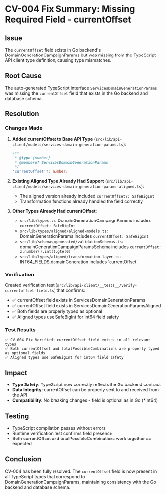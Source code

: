 # CV-004 Fix Summary: Missing Required Field - currentOffset

## Issue
The `currentOffset` field exists in Go backend's DomainGenerationCampaignParams but was missing from the TypeScript API client type definition, causing type mismatches.

## Root Cause
The auto-generated TypeScript interface `ServicesDomainGenerationParams` was missing the `currentOffset` field that exists in the Go backend and database schema.

## Resolution

### Changes Made

1. **Added currentOffset to Base API Type** (`src/lib/api-client/models/services-domain-generation-params.ts`):
   ```typescript
   /**
    * @type {number}
    * @memberof ServicesDomainGenerationParams
    */
   'currentOffset'?: number;
   ```

2. **Existing Aligned Type Already Had Support** (`src/lib/api-client/models/services-domain-generation-params-aligned.ts`):
   - The aligned version already included `currentOffset?: SafeBigInt`
   - Transformation functions already handled the field correctly

3. **Other Types Already Had currentOffset**:
   - `src/lib/types.ts`: DomainGenerationCampaignParams includes `currentOffset: SafeBigInt`
   - `src/lib/types/aligned/aligned-models.ts`: DomainGenerationParams includes `currentOffset: SafeBigInt`
   - `src/lib/schemas/generated/validationSchemas.ts`: domainGenerationCampaignParamsSchema includes `currentOffset: z.number().int().gte(0)`
   - `src/lib/types/aligned/transformation-layer.ts`: INT64_FIELDS.domainGeneration includes 'currentOffset'

### Verification

Created verification test (`src/lib/api-client/__tests__/verify-currentoffset-field.ts`) that confirms:
- ✅ currentOffset field exists in ServicesDomainGenerationParams
- ✅ currentOffset field exists in ServicesDomainGenerationParamsAligned
- ✅ Both fields are properly typed as optional
- ✅ Aligned types use SafeBigInt for int64 field safety

### Test Results
```
✅ CV-004 Fix Verified: currentOffset field exists in all relevant types
✅ Both currentOffset and totalPossibleCombinations are properly typed as optional fields
✅ Aligned types use SafeBigInt for int64 field safety
```

## Impact
- **Type Safety**: TypeScript now correctly reflects the Go backend contract
- **Data Integrity**: currentOffset can be properly sent to and received from the API
- **Compatibility**: No breaking changes - field is optional as in Go (*int64)

## Testing
- TypeScript compilation passes without errors
- Runtime verification test confirms field presence
- Both currentOffset and totalPossibleCombinations work together as expected

## Conclusion
CV-004 has been fully resolved. The `currentOffset` field is now present in all TypeScript types that correspond to DomainGenerationCampaignParams, maintaining consistency with the Go backend and database schema.